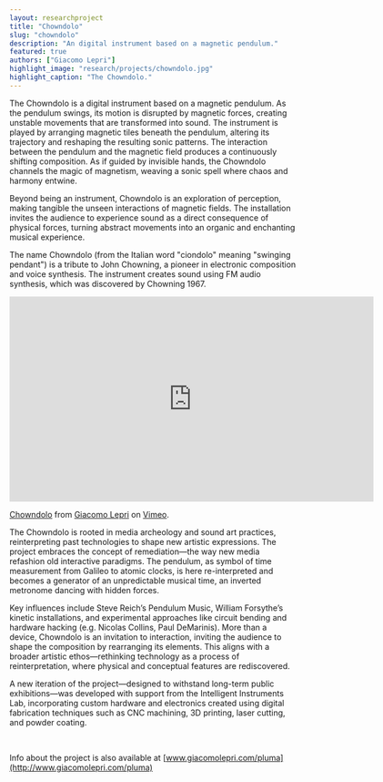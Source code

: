 ```yaml
---
layout: researchproject
title: "Chowndolo"
slug: "chowndolo"
description: "An digital instrument based on a magnetic pendulum."
featured: true
authors: ["Giacomo Lepri"]
highlight_image: "research/projects/chowndolo.jpg"
highlight_caption: "The Chowndolo."
---
```


The Chowndolo is a digital instrument based on a magnetic pendulum. As the pendulum swings, its motion is disrupted by magnetic forces, creating unstable movements that are transformed into sound. The instrument is played by arranging magnetic tiles beneath the pendulum, altering its trajectory and reshaping the resulting sonic patterns. The interaction between the pendulum and the magnetic field produces a continuously shifting composition. As if guided by invisible hands, the Chowndolo channels the magic of magnetism, weaving a sonic spell where chaos and harmony entwine.

Beyond being an instrument, Chowndolo is an exploration of perception, making tangible the unseen interactions of magnetic fields. The installation invites the audience to experience sound as a direct consequence of physical forces, turning abstract movements into an organic and enchanting musical experience.

The name Chowndolo (from the Italian word "ciondolo" meaning "swinging
pendant") is a tribute to John Chowning, a pioneer in electronic composition and voice synthesis. The instrument creates sound using FM audio synthesis, which was discovered by Chowning 1967.

<iframe title="vimeo-player" src="https://player.vimeo.com/video/325707625?h=bbc9d82f7e" width="640" height="360" frameborder="0"    allowfullscreen></iframe>
<p><a href="https://vimeo.com/325707625">Chowndolo</a> from <a href="https://vimeo.com/user30344721">Giacomo Lepri</a> on <a href="https://vimeo.com">Vimeo</a>.</p>

The Chowndolo is rooted in media archeology and sound art practices, reinterpreting past technologies to shape new artistic expressions. The project embraces the concept of  remediation—the way new media refashion old interactive paradigms. The pendulum, as symbol of time measurement from Galileo to atomic clocks, is here re-interpreted and becomes a generator of an unpredictable musical time, an inverted metronome dancing with hidden forces.

Key influences include Steve Reich’s Pendulum Music, William Forsythe’s kinetic installations, and experimental approaches like circuit bending and hardware hacking (e.g. Nicolas Collins, Paul DeMarinis). More than a device, Chowndolo is an invitation to interaction, inviting the audience to shape the composition by rearranging its elements. This aligns with a broader artistic ethos—rethinking technology as a process of reinterpretation, where physical and conceptual features are rediscovered.

A new iteration of the project—designed to withstand long-term public exhibitions—was developed with support from the Intelligent Instruments Lab, incorporating custom hardware and electronics created using digital fabrication techniques such as CNC machining, 3D printing, laser cutting, and powder coating.


&nbsp;

Info about the project is also available at [www.giacomolepri.com/pluma](http://www.giacomolepri.com/pluma)
